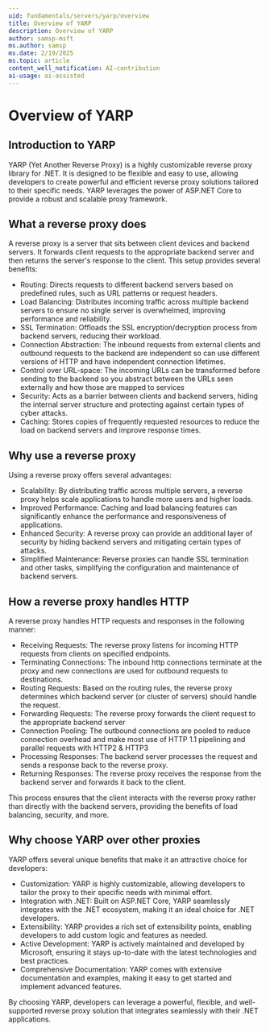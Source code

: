 ```yaml
---
uid: fundamentals/servers/yarp/overview
title: Overview of YARP
description: Overview of YARP
author: samsp-msft
ms.author: samsp
ms.date: 2/19/2025
ms.topic: article
content_well_notification: AI-contribution
ai-usage: ai-assisted
---
```



# Overview of YARP

## Introduction to YARP

YARP (Yet Another Reverse Proxy) is a highly customizable reverse proxy library for .NET. It is designed to be flexible and easy to use, allowing developers to create powerful and efficient reverse proxy solutions tailored to their specific needs. YARP leverages the power of ASP.NET Core to provide a robust and scalable proxy framework.

## What a reverse proxy does

A reverse proxy is a server that sits between client devices and backend servers. It forwards client requests to the appropriate backend server and then returns the server's response to the client. This setup provides several benefits:

- Routing: Directs requests to different backend servers based on predefined rules, such as URL patterns or request headers.
- Load Balancing: Distributes incoming traffic across multiple backend servers to ensure no single server is overwhelmed, improving performance and reliability.
- SSL Termination: Offloads the SSL encryption/decryption process from backend servers, reducing their workload.
- Connection Abstraction: The inbound requests from external clients and outbound requests to the backend are independent so can use different versions of HTTP and have independent connection lifetimes.
- Control over URL-space: The incoming URLs can be transformed before sending to the backend so you abstract between the URLs seen externally and how those are mapped to services
- Security: Acts as a barrier between clients and backend servers, hiding the internal server structure and protecting against certain types of cyber attacks.
- Caching: Stores copies of frequently requested resources to reduce the load on backend servers and improve response times.

## Why use a reverse proxy

Using a reverse proxy offers several advantages:

- Scalability: By distributing traffic across multiple servers, a reverse proxy helps scale applications to handle more users and higher loads.
- Improved Performance: Caching and load balancing features can significantly enhance the performance and responsiveness of applications.
- Enhanced Security: A reverse proxy can provide an additional layer of security by hiding backend servers and mitigating certain types of attacks.
- Simplified Maintenance: Reverse proxies can handle SSL termination and other tasks, simplifying the configuration and maintenance of backend servers.

## How a reverse proxy handles HTTP

A reverse proxy handles HTTP requests and responses in the following manner:

- Receiving Requests: The reverse proxy listens for incoming HTTP requests from clients on specified endpoints.
- Terminating Connections: The inbound http connections terminate at the proxy and new connections are used for outbound requests to destinations.
- Routing Requests: Based on the routing rules, the reverse proxy determines which backend server (or cluster of servers) should handle the request. 
- Forwarding Requests: The reverse proxy forwards the client request to the appropriate backend server
- Connection Pooling: The outbound connections are pooled to reduce connection overhead and make most use of HTTP 1.1 pipelining and parallel requests with HTTP2 & HTTP3
- Processing Responses: The backend server processes the request and sends a response back to the reverse proxy.
- Returning Responses: The reverse proxy receives the response from the backend server and forwards it back to the client.

This process ensures that the client interacts with the reverse proxy rather than directly with the backend servers, providing the benefits of load balancing, security, and more.

## Why choose YARP over other proxies

YARP offers several unique benefits that make it an attractive choice for developers:

- Customization: YARP is highly customizable, allowing developers to tailor the proxy to their specific needs with minimal effort.
- Integration with .NET: Built on ASP.NET Core, YARP seamlessly integrates with the .NET ecosystem, making it an ideal choice for .NET developers.
- Extensibility: YARP provides a rich set of extensibility points, enabling developers to add custom logic and features as needed.
- Active Development: YARP is actively maintained and developed by Microsoft, ensuring it stays up-to-date with the latest technologies and best practices.
- Comprehensive Documentation: YARP comes with extensive documentation and examples, making it easy to get started and implement advanced features.

By choosing YARP, developers can leverage a powerful, flexible, and well-supported reverse proxy solution that integrates seamlessly with their .NET applications.
